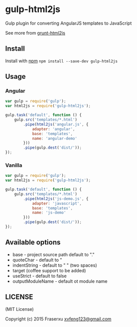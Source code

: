 gulp-html2js
============

Gulp plugin for converting AngularJS templates to JavaScript

See more from [grunt-html2js](https://github.com/karlgoldstein/grunt-html2js)


## Install
Install with [npm](https://npmjs.org/package/gulp-html2js)
`npm install --save-dev gulp-html2js`

## Usage

### Angular

```javascript
var gulp = require('gulp');
var html2js = require('gulp-html2js');

gulp.task('default', function () {
    gulp.src('templates/*.html')
        .pipe(html2js('angular.js', {
            adapter: 'angular',
            base: 'templates',
            name: 'angular-demo'
        }))
        .pipe(gulp.dest('dist/'));
});
```

### Vanilla

```javascript
var gulp = require('gulp');
var html2js = require('gulp-html2js');

gulp.task('default', function () {
    gulp.src('templates/*.html')
        .pipe(html2js('js-demo.js', {
            adapter: 'javascript',
            base: 'templates',
            name: 'js-demo'
        }))
        .pipe(gulp.dest('dist/'));
});
```

## Available options
* base - project source path default to "."
* quoteChar - default to "
* indentString - default to "  " (two spaces)
* target (coffee support to be added)
* useStrict - default to false
* outputModuleName - default ot module name

## LICENSE

(MIT License)

Copyright (c) 2015 Fraserxu <xvfeng123@gmail.com>
